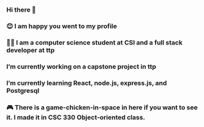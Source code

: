 ### Hi there 👋
### 😊  I am happy you went to my profile
### 👨‍💻 I am a computer science student at CSI and a full stack developer at ttp
### I’m currently working on a capstone project in ttp
### I’m currently learning React, node.js, express.js, and Postgresql
### 🎮  There is a game-chicken-in-space in here if you want to see it. I made it in CSC 330 Object-oriented class.
<!--
**Asbern3333/Asbern3333** is a ✨ _special_ ✨ repository because its `README.md` (this file) appears on your GitHub profile.

Here are some ideas to get you started:

- 🔭 I’m currently working on ...
- 🌱 I’m currently learning ...
- 👯 I’m looking to collaborate on ...
- 🤔 I’m looking for help with ...
- 💬 Ask me about ...
- 📫 How to reach me: ...
- 😄 Pronouns: ...
- ⚡ Fun fact: ...
-->
